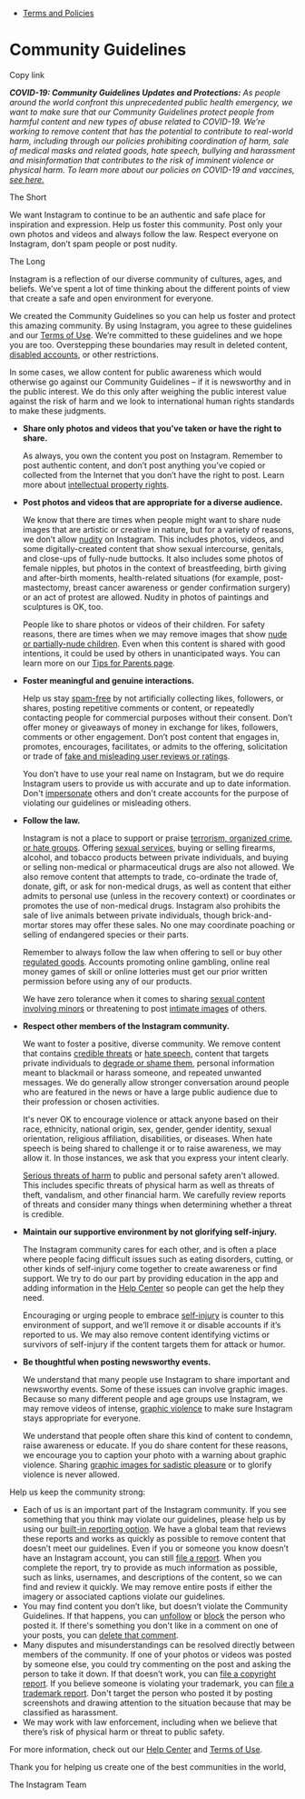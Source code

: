 *   [Terms and Policies](https://help.instagram.com/1417489251945243/?helpref=breadcrumb)

Community Guidelines
====================

Copy link

_**COVID-19: Community Guidelines Updates and Protections:** As people around the world confront this unprecedented public health emergency, we want to make sure that our Community Guidelines protect people from harmful content and new types of abuse related to COVID-19. We’re working to remove content that has the potential to contribute to real-world harm, including through our policies prohibiting coordination of harm, sale of medical masks and related goods, hate speech, bullying and harassment and misinformation that contributes to the risk of imminent violence or physical harm. To learn more about our policies on COVID-19 and vaccines, [see here.](https://help.instagram.com/697825587576762?helpref=faq_content)_

The Short

We want Instagram to continue to be an authentic and safe place for inspiration and expression. Help us foster this community. Post only your own photos and videos and always follow the law. Respect everyone on Instagram, don’t spam people or post nudity.

The Long

Instagram is a reflection of our diverse community of cultures, ages, and beliefs. We’ve spent a lot of time thinking about the different points of view that create a safe and open environment for everyone.

We created the Community Guidelines so you can help us foster and protect this amazing community. By using Instagram, you agree to these guidelines and our [Terms of Use](https://www.instagram.com/legal/terms). We’re committed to these guidelines and we hope you are too. Overstepping these boundaries may result in deleted content, [disabled accounts](https://help.instagram.com/366993040048856?helpref=faq_content), or other restrictions.

In some cases, we allow content for public awareness which would otherwise go against our Community Guidelines – if it is newsworthy and in the public interest. We do this only after weighing the public interest value against the risk of harm and we look to international human rights standards to make these judgments.

*   **Share only photos and videos that you’ve taken or have the right to share.**
    
    As always, you own the content you post on Instagram. Remember to post authentic content, and don’t post anything you’ve copied or collected from the Internet that you don’t have the right to post. Learn more about [intellectual property rights](https://help.instagram.com/126382350847838?helpref=faq_content).
    
*   **Post photos and videos that are appropriate for a diverse audience.**
    
    We know that there are times when people might want to share nude images that are artistic or creative in nature, but for a variety of reasons, we don’t allow [nudity](https://l.instagram.com/?u=https%3A%2F%2Fwww.facebook.com%2Fcommunitystandards%2Fadult_nudity_sexual_activity&e=AT0qGvgGE7DS1qCATrTn9Ad-OBwpXiy82N0ow1XNWpsgNHeHyIuUDBg7JClMUI_cWTWRA0eD4z-ODwPia8kozxJ8VNvppPzfoRCcN9-04RVu9rNy0KDTHGyq31Sv7C_0DrcTmwLC8e21PNLvSgTxiF1978rG0siv9KQCWg) on Instagram. This includes photos, videos, and some digitally-created content that show sexual intercourse, genitals, and close-ups of fully-nude buttocks. It also includes some photos of female nipples, but photos in the context of breastfeeding, birth giving and after-birth moments, health-related situations (for example, post-mastectomy, breast cancer awareness or gender confirmation surgery) or an act of protest are allowed. Nudity in photos of paintings and sculptures is OK, too.
    
    People like to share photos or videos of their children. For safety reasons, there are times when we may remove images that show [nude or partially-nude children](https://l.instagram.com/?u=https%3A%2F%2Fwww.facebook.com%2Fcommunitystandards%2Fchild_nudity_sexual_exploitation&e=AT0qGvgGE7DS1qCATrTn9Ad-OBwpXiy82N0ow1XNWpsgNHeHyIuUDBg7JClMUI_cWTWRA0eD4z-ODwPia8kozxJ8VNvppPzfoRCcN9-04RVu9rNy0KDTHGyq31Sv7C_0DrcTmwLC8e21PNLvSgTxiF1978rG0siv9KQCWg). Even when this content is shared with good intentions, it could be used by others in unanticipated ways. You can learn more on our [Tips for Parents page](https://help.instagram.com/154475974694511/?helpref=faq_content).
    
*   **Foster meaningful and genuine interactions.**
    
    Help us stay [spam-free](https://l.instagram.com/?u=https%3A%2F%2Fwww.facebook.com%2Fcommunitystandards%2Fspam&e=AT0qGvgGE7DS1qCATrTn9Ad-OBwpXiy82N0ow1XNWpsgNHeHyIuUDBg7JClMUI_cWTWRA0eD4z-ODwPia8kozxJ8VNvppPzfoRCcN9-04RVu9rNy0KDTHGyq31Sv7C_0DrcTmwLC8e21PNLvSgTxiF1978rG0siv9KQCWg) by not artificially collecting likes, followers, or shares, posting repetitive comments or content, or repeatedly contacting people for commercial purposes without their consent. Don’t offer money or giveaways of money in exchange for likes, followers, comments or other engagement. Don’t post content that engages in, promotes, encourages, facilitates, or admits to the offering, solicitation or trade of [fake and misleading user reviews or ratings](https://l.instagram.com/?u=https%3A%2F%2Fwww.facebook.com%2Fcommunitystandards%2Ffraud_deception&e=AT0qGvgGE7DS1qCATrTn9Ad-OBwpXiy82N0ow1XNWpsgNHeHyIuUDBg7JClMUI_cWTWRA0eD4z-ODwPia8kozxJ8VNvppPzfoRCcN9-04RVu9rNy0KDTHGyq31Sv7C_0DrcTmwLC8e21PNLvSgTxiF1978rG0siv9KQCWg).
    
    You don’t have to use your real name on Instagram, but we do require Instagram users to provide us with accurate and up to date information. Don't [impersonate](https://l.instagram.com/?u=https%3A%2F%2Fwww.facebook.com%2Fcommunitystandards%2Fmisrepresentation&e=AT0qGvgGE7DS1qCATrTn9Ad-OBwpXiy82N0ow1XNWpsgNHeHyIuUDBg7JClMUI_cWTWRA0eD4z-ODwPia8kozxJ8VNvppPzfoRCcN9-04RVu9rNy0KDTHGyq31Sv7C_0DrcTmwLC8e21PNLvSgTxiF1978rG0siv9KQCWg) others and don't create accounts for the purpose of violating our guidelines or misleading others.
    
*   **Follow the law.**
    
    Instagram is not a place to support or praise [terrorism, organized crime, or hate groups](https://l.instagram.com/?u=https%3A%2F%2Fwww.facebook.com%2Fcommunitystandards%2Fdangerous_individuals_organizations&e=AT0qGvgGE7DS1qCATrTn9Ad-OBwpXiy82N0ow1XNWpsgNHeHyIuUDBg7JClMUI_cWTWRA0eD4z-ODwPia8kozxJ8VNvppPzfoRCcN9-04RVu9rNy0KDTHGyq31Sv7C_0DrcTmwLC8e21PNLvSgTxiF1978rG0siv9KQCWg). Offering [sexual services](https://l.instagram.com/?u=https%3A%2F%2Fwww.facebook.com%2Fcommunitystandards%2Fsexual_solicitation&e=AT0qGvgGE7DS1qCATrTn9Ad-OBwpXiy82N0ow1XNWpsgNHeHyIuUDBg7JClMUI_cWTWRA0eD4z-ODwPia8kozxJ8VNvppPzfoRCcN9-04RVu9rNy0KDTHGyq31Sv7C_0DrcTmwLC8e21PNLvSgTxiF1978rG0siv9KQCWg), buying or selling firearms, alcohol, and tobacco products between private individuals, and buying or selling non-medical or pharmaceutical drugs are also not allowed. We also remove content that attempts to trade, co-ordinate the trade of, donate, gift, or ask for non-medical drugs, as well as content that either admits to personal use (unless in the recovery context) or coordinates or promotes the use of non-medical drugs. Instagram also prohibits the sale of live animals between private individuals, though brick-and-mortar stores may offer these sales. No one may coordinate poaching or selling of endangered species or their parts.
    
    Remember to always follow the law when offering to sell or buy other [regulated goods](https://l.instagram.com/?u=https%3A%2F%2Fwww.facebook.com%2Fcommunitystandards%2Fregulated_goods&e=AT0qGvgGE7DS1qCATrTn9Ad-OBwpXiy82N0ow1XNWpsgNHeHyIuUDBg7JClMUI_cWTWRA0eD4z-ODwPia8kozxJ8VNvppPzfoRCcN9-04RVu9rNy0KDTHGyq31Sv7C_0DrcTmwLC8e21PNLvSgTxiF1978rG0siv9KQCWg). Accounts promoting online gambling, online real money games of skill or online lotteries must get our prior written permission before using any of our products.
    
    We have zero tolerance when it comes to sharing [sexual content involving minors](https://l.instagram.com/?u=https%3A%2F%2Fwww.facebook.com%2Fcommunitystandards%2Fchild_nudity_sexual_exploitation&e=AT0qGvgGE7DS1qCATrTn9Ad-OBwpXiy82N0ow1XNWpsgNHeHyIuUDBg7JClMUI_cWTWRA0eD4z-ODwPia8kozxJ8VNvppPzfoRCcN9-04RVu9rNy0KDTHGyq31Sv7C_0DrcTmwLC8e21PNLvSgTxiF1978rG0siv9KQCWg) or threatening to post [intimate images](https://l.instagram.com/?u=https%3A%2F%2Fwww.facebook.com%2Fcommunitystandards%2Fsexual_exploitation_adults&e=AT0qGvgGE7DS1qCATrTn9Ad-OBwpXiy82N0ow1XNWpsgNHeHyIuUDBg7JClMUI_cWTWRA0eD4z-ODwPia8kozxJ8VNvppPzfoRCcN9-04RVu9rNy0KDTHGyq31Sv7C_0DrcTmwLC8e21PNLvSgTxiF1978rG0siv9KQCWg) of others.
    
*   **Respect other members of the Instagram community.**
    
    We want to foster a positive, diverse community. We remove content that contains [credible threats](https://l.instagram.com/?u=https%3A%2F%2Fwww.facebook.com%2Fcommunitystandards%2Fcredible_violence&e=AT0qGvgGE7DS1qCATrTn9Ad-OBwpXiy82N0ow1XNWpsgNHeHyIuUDBg7JClMUI_cWTWRA0eD4z-ODwPia8kozxJ8VNvppPzfoRCcN9-04RVu9rNy0KDTHGyq31Sv7C_0DrcTmwLC8e21PNLvSgTxiF1978rG0siv9KQCWg) or [hate speech](https://l.instagram.com/?u=https%3A%2F%2Fwww.facebook.com%2Fcommunitystandards%2Fhate_speech&e=AT0qGvgGE7DS1qCATrTn9Ad-OBwpXiy82N0ow1XNWpsgNHeHyIuUDBg7JClMUI_cWTWRA0eD4z-ODwPia8kozxJ8VNvppPzfoRCcN9-04RVu9rNy0KDTHGyq31Sv7C_0DrcTmwLC8e21PNLvSgTxiF1978rG0siv9KQCWg), content that targets private individuals to [degrade or shame them](https://l.instagram.com/?u=https%3A%2F%2Fwww.facebook.com%2Fcommunitystandards%2Fbullying&e=AT0qGvgGE7DS1qCATrTn9Ad-OBwpXiy82N0ow1XNWpsgNHeHyIuUDBg7JClMUI_cWTWRA0eD4z-ODwPia8kozxJ8VNvppPzfoRCcN9-04RVu9rNy0KDTHGyq31Sv7C_0DrcTmwLC8e21PNLvSgTxiF1978rG0siv9KQCWg), personal information meant to blackmail or harass someone, and repeated unwanted messages. We do generally allow stronger conversation around people who are featured in the news or have a large public audience due to their profession or chosen activities.
    
    It's never OK to encourage violence or attack anyone based on their race, ethnicity, national origin, sex, gender, gender identity, sexual orientation, religious affiliation, disabilities, or diseases. When hate speech is being shared to challenge it or to raise awareness, we may allow it. In those instances, we ask that you express your intent clearly.
    
    [Serious threats of harm](https://l.instagram.com/?u=https%3A%2F%2Fwww.facebook.com%2Fcommunitystandards%2Fcredible_violence&e=AT0qGvgGE7DS1qCATrTn9Ad-OBwpXiy82N0ow1XNWpsgNHeHyIuUDBg7JClMUI_cWTWRA0eD4z-ODwPia8kozxJ8VNvppPzfoRCcN9-04RVu9rNy0KDTHGyq31Sv7C_0DrcTmwLC8e21PNLvSgTxiF1978rG0siv9KQCWg) to public and personal safety aren't allowed. This includes specific threats of physical harm as well as threats of theft, vandalism, and other financial harm. We carefully review reports of threats and consider many things when determining whether a threat is credible.
    
*   **Maintain our supportive environment by not glorifying self-injury.**
    
    The Instagram community cares for each other, and is often a place where people facing difficult issues such as eating disorders, cutting, or other kinds of self-injury come together to create awareness or find support. We try to do our part by providing education in the app and adding information in the [Help Center](https://help.instagram.com/) so people can get the help they need.
    
    Encouraging or urging people to embrace [self-injury](https://l.instagram.com/?u=https%3A%2F%2Fwww.facebook.com%2Fcommunitystandards%2Fsuicide_self_injury_violence&e=AT0qGvgGE7DS1qCATrTn9Ad-OBwpXiy82N0ow1XNWpsgNHeHyIuUDBg7JClMUI_cWTWRA0eD4z-ODwPia8kozxJ8VNvppPzfoRCcN9-04RVu9rNy0KDTHGyq31Sv7C_0DrcTmwLC8e21PNLvSgTxiF1978rG0siv9KQCWg) is counter to this environment of support, and we’ll remove it or disable accounts if it’s reported to us. We may also remove content identifying victims or survivors of self-injury if the content targets them for attack or humor.
    
*   **Be thoughtful when posting newsworthy events.**
    
    We understand that many people use Instagram to share important and newsworthy events. Some of these issues can involve graphic images. Because so many different people and age groups use Instagram, we may remove videos of intense, [graphic violence](https://l.instagram.com/?u=https%3A%2F%2Fwww.facebook.com%2Fcommunitystandards%2Fgraphic_violence&e=AT0qGvgGE7DS1qCATrTn9Ad-OBwpXiy82N0ow1XNWpsgNHeHyIuUDBg7JClMUI_cWTWRA0eD4z-ODwPia8kozxJ8VNvppPzfoRCcN9-04RVu9rNy0KDTHGyq31Sv7C_0DrcTmwLC8e21PNLvSgTxiF1978rG0siv9KQCWg) to make sure Instagram stays appropriate for everyone.
    
    We understand that people often share this kind of content to condemn, raise awareness or educate. If you do share content for these reasons, we encourage you to caption your photo with a warning about graphic violence. Sharing [graphic images for sadistic pleasure](https://l.instagram.com/?u=https%3A%2F%2Fwww.facebook.com%2Fcommunitystandards%2Fcruel_insensitive&e=AT0qGvgGE7DS1qCATrTn9Ad-OBwpXiy82N0ow1XNWpsgNHeHyIuUDBg7JClMUI_cWTWRA0eD4z-ODwPia8kozxJ8VNvppPzfoRCcN9-04RVu9rNy0KDTHGyq31Sv7C_0DrcTmwLC8e21PNLvSgTxiF1978rG0siv9KQCWg) or to glorify violence is never allowed.
    

Help us keep the community strong:

*   Each of us is an important part of the Instagram community. If you see something that you think may violate our guidelines, please help us by using our [built-in reporting option](https://help.instagram.com/165828726894770?helpref=faq_content). We have a global team that reviews these reports and works as quickly as possible to remove content that doesn’t meet our guidelines. Even if you or someone you know doesn’t have an Instagram account, you can still [file a report](https://help.instagram.com/contact/383679321740945). When you complete the report, try to provide as much information as possible, such as links, usernames, and descriptions of the content, so we can find and review it quickly. We may remove entire posts if either the imagery or associated captions violate our guidelines.
*   You may find content you don’t like, but doesn’t violate the Community Guidelines. If that happens, you can [unfollow](https://help.instagram.com/286340048138725?helpref=faq_content) or [block](https://help.instagram.com/426700567389543/?helpref=faq_content) the person who posted it. If there's something you don't like in a comment on one of your posts, you can [delete that comment](https://help.instagram.com/289098941190483?helpref=faq_content).
*   Many disputes and misunderstandings can be resolved directly between members of the community. If one of your photos or videos was posted by someone else, you could try commenting on the post and asking the person to take it down. If that doesn’t work, you can [file a copyright report](https://help.instagram.com/126382350847838?helpref=faq_content). If you believe someone is violating your trademark, you can [file a trademark report](https://help.instagram.com/222826637847963?helpref=faq_content). Don't target the person who posted it by posting screenshots and drawing attention to the situation because that may be classified as harassment.
*   We may work with law enforcement, including when we believe that there’s risk of physical harm or threat to public safety.

For more information, check out our [Help Center](https://help.instagram.com/) and [Terms of Use](https://l.instagram.com/?u=http%3A%2F%2Finstagram.com%2Flegal%2Fterms%2F%23&e=AT0qGvgGE7DS1qCATrTn9Ad-OBwpXiy82N0ow1XNWpsgNHeHyIuUDBg7JClMUI_cWTWRA0eD4z-ODwPia8kozxJ8VNvppPzfoRCcN9-04RVu9rNy0KDTHGyq31Sv7C_0DrcTmwLC8e21PNLvSgTxiF1978rG0siv9KQCWg).

Thank you for helping us create one of the best communities in the world,

The Instagram Team